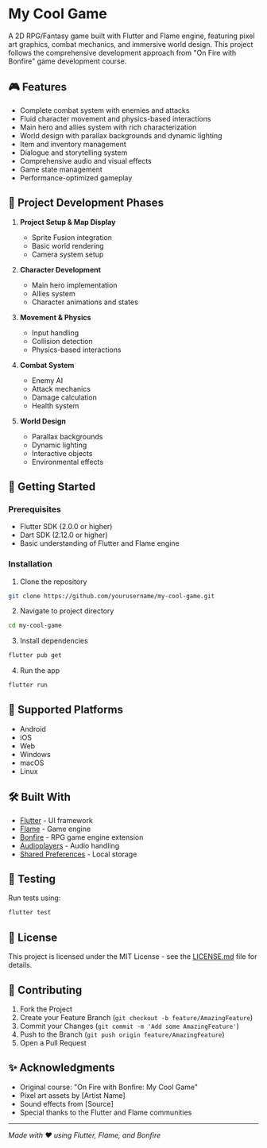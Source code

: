 # My Cool Game

A 2D RPG/Fantasy game built with Flutter and Flame engine, featuring pixel art graphics, combat mechanics, and immersive world design. This project follows the comprehensive development approach from "On Fire with Bonfire" game development course.

## 🎮 Features

- Complete combat system with enemies and attacks
- Fluid character movement and physics-based interactions
- Main hero and allies system with rich characterization
- World design with parallax backgrounds and dynamic lighting
- Item and inventory management
- Dialogue and storytelling system
- Comprehensive audio and visual effects
- Game state management
- Performance-optimized gameplay

## 🚀 Project Development Phases

1. **Project Setup & Map Display**
   - Sprite Fusion integration
   - Basic world rendering
   - Camera system setup

2. **Character Development**
   - Main hero implementation
   - Allies system
   - Character animations and states

3. **Movement & Physics**
   - Input handling
   - Collision detection
   - Physics-based interactions

4. **Combat System**
   - Enemy AI
   - Attack mechanics
   - Damage calculation
   - Health system

5. **World Design**
   - Parallax backgrounds
   - Dynamic lighting
   - Interactive objects
   - Environmental effects

## 🚀 Getting Started

### Prerequisites

- Flutter SDK (2.0.0 or higher)
- Dart SDK (2.12.0 or higher)
- Basic understanding of Flutter and Flame engine

### Installation

1. Clone the repository
```bash
git clone https://github.com/yourusername/my-cool-game.git
```

2. Navigate to project directory
```bash
cd my-cool-game
```

3. Install dependencies
```bash
flutter pub get
```

4. Run the app
```bash
flutter run
```

## 📱 Supported Platforms

- Android
- iOS
- Web
- Windows
- macOS
- Linux

## 🛠️ Built With

- [Flutter](https://flutter.dev/) - UI framework
- [Flame](https://flame-engine.org/) - Game engine
- [Bonfire](https://bonfire-engine.github.io/) - RPG game engine extension
- [Audioplayers](https://pub.dev/packages/audioplayers) - Audio handling
- [Shared Preferences](https://pub.dev/packages/shared_preferences) - Local storage

## 🧪 Testing

Run tests using:
```bash
flutter test
```

## 📝 License

This project is licensed under the MIT License - see the [LICENSE.md](LICENSE.md) file for details.

## 🤝 Contributing

1. Fork the Project
2. Create your Feature Branch (`git checkout -b feature/AmazingFeature`)
3. Commit your Changes (`git commit -m 'Add some AmazingFeature'`)
4. Push to the Branch (`git push origin feature/AmazingFeature`)
5. Open a Pull Request

## ✨ Acknowledgments

- Original course: "On Fire with Bonfire: My Cool Game"
- Pixel art assets by [Artist Name]
- Sound effects from [Source]
- Special thanks to the Flutter and Flame communities

---
*Made with ❤️ using Flutter, Flame, and Bonfire*
